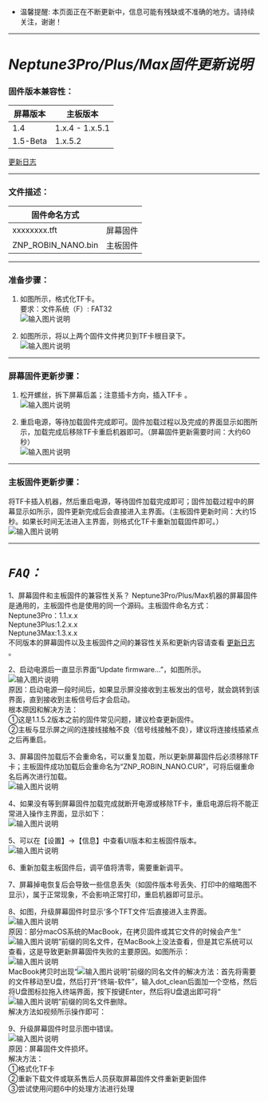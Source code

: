 - 温馨提醒: 本页面正在不断更新中，信息可能有残缺或不准确的地方。请持续关注，谢谢！ 

---
# **_Neptune3Pro/Plus/Max固件更新说明_**

### 固件版本兼容性：    
| 屏幕版本      |      主板版本            |
|------------|-------------------------------------|
| 1.4       |      1.x.4 - 1.x.5.1          |
| 1.5-Beta  |      1.x.5.2           |
    
[更新日志](https://gitee.com/feng-zirong/neptune_3_pro/blob/master/Update%20log.md)

---    
### 文件描述： 

| 固件命名方式|            |
|------------|-------------------------------------|
| xxxxxxxx.tft       |      屏幕固件          |
| ZNP_ROBIN_NANO.bin |      主板固件           |

   

---    
### 准备步骤：    
1.  如图所示，格式化TF卡。      
    要求：文件系统（F）: FAT32      
![输入图片说明](Pic/image1.png)      

2.  如图所示，将以上两个固件文件拷贝到TF卡根目录下。    
![输入图片说明](Pic/image3.png)

---  
### 屏幕固件更新步骤：    
1. 松开螺丝，拆下屏幕后盖；注意插卡方向，插入TF卡 。      
![输入图片说明](Pic/image4.png)  

2. 重启电源，等待加载固件完成即可。固件加载过程以及完成的界面显示如图所示，加载完成后移除TF卡重启机器即可。（屏幕固件更新需要时间：大约60秒）  
![输入图片说明](Pic/image5-2.png)


---  
### 主板固件更新步骤：    
将TF卡插入机器，然后重启电源，等待固件加载完成即可；固件加载过程中的屏幕显示如所示，固件更新完成后会直接进入主界面。（主板固件更新时间：大约15秒。如果长时间无法进入主界面，则格式化TF卡重新加载固件即可。）  
![输入图片说明](Pic/image6.png)


---  
# **_`FAQ：`_** 
1、屏幕固件和主板固件的兼容性关系？ 
Neptune3Pro/Plus/Max机器的屏幕固件是通用的，主板固件也是使用的同一个源码。主板固件命名方式：    
Neptune3Pro：1.1.x.x    
Neptune3Plus:1.2.x.x   
Neptune3Max:1.3.x.x    
不同版本的屏幕固件以及主板固件之间的兼容性关系和更新内容请查看 [更新日志](https://gitee.com/feng-zirong/neptune_3_pro/blob/master/Update%20log.md) 。

2、启动电源后一直显示界面“Update firmware...”，如图所示。    
![输入图片说明](Pic/image6-1.png)    
原因：启动电源一段时间后，如果显示屏没接收到主板发出的信号，就会跳转到该界面，直到接收到主板信号后才会启动。    
根本原因和解决方法：    
①这是1.1.5.2版本之前的固件常见问题，建议检查更新固件。    
②主板与显示屏之间的连接线接触不良（信号线接触不良），建议将连接线插紧点之后再重启。    
    
3、屏幕固件加载后不会重命名，可以重复加载，所以更新屏幕固件后必须移除TF卡；主板固件成功加载后会重命名为“ZNP_ROBIN_NANO.CUR”，可将后缀重命名后再次进行加载。  
![输入图片说明](Pic/image7.png)

4、如果没有等到屏幕固件加载完成就断开电源或移除TF卡，重启电源后将不能正常进入操作主界面，显示如下：  
![输入图片说明](Pic/image7-1.png)

5、可以在【设置】→【信息】中查看UI版本和主板固件版本。  
![输入图片说明](Pic/image7-3.png)

6、重新加载主板固件后，调平值将清零，需要重新调平。  

7、屏幕掉电恢复后会导致一些信息丢失（如固件版本号丢失、打印中的缩略图不显示），属于正常现象，不会影响正常打印，重启机器即可显示。    

8、如图，升级屏幕固件时显示‘多个TFT文件’后直接进入主界面。    
![输入图片说明](Pic/image8-1.png)    
原因：部分macOS系统的MacBook，在拷贝固件或其它文件的时候会产生“![输入图片说明](Pic/image9-1.png)”前缀的同名文件，在MacBook上没法查看，但是其它系统可以查看，这是导致更新屏幕固件失败的主要原因。如图所示：    
![输入图片说明](Pic/image9-2.png)     
MacBook拷贝时出现“![输入图片说明](Pic/image9-1.png)”前缀的同名文件的解决方法：首先将需要的文件移动至U盘，然后打开“终端-软件”，输入dot_clean后面加一个空格，然后将U盘图标拉拖入终端界面，按下按键Enter，然后将U盘退出即可将“![输入图片说明](Pic/image9-1.png)”前缀的同名文件删除。    
解决方法如视频所示操作即可：    
   

9、升级屏幕固件时显示图中错误。    
![输入图片说明](Pic/image8-2.png)   
原因：屏幕固件文件损坏。     
解决方法：    
    ①格式化TF卡    
    ②重新下载文件或联系售后人员获取屏幕固件文件重新更新固件    
    ③尝试使用问题6中的处理方法进行处理    





